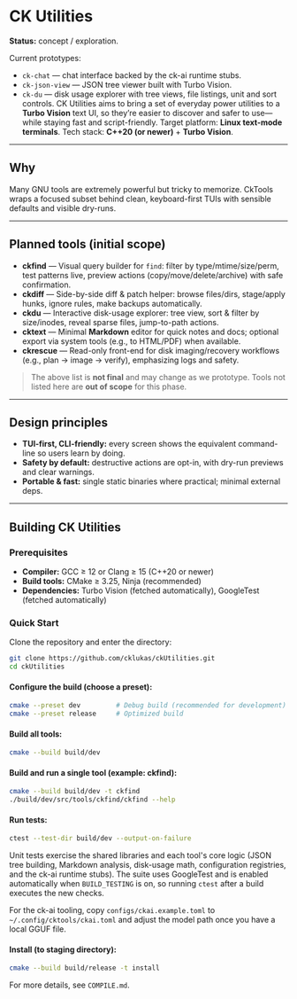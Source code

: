 # CK Utilities

**Status:** concept / exploration.

Current prototypes:

* `ck-chat` — chat interface backed by the ck-ai runtime stubs.
* `ck-json-view` — JSON tree viewer built with Turbo Vision.
* `ck-du` — disk usage explorer with tree views, file listings, unit and sort controls.
CK Utilities aims to bring a set of everyday power utilities to a **Turbo Vision** text UI, so they’re easier to discover and safer to use—while staying fast and script-friendly.
Target platform: **Linux text-mode terminals**.
Tech stack: **C++20 (or newer)** + **Turbo Vision**.

---

## Why

Many GNU tools are extremely powerful but tricky to memorize. CkTools wraps a focused subset behind clean, keyboard-first TUIs with sensible defaults and visible dry-runs.

---

## Planned tools (initial scope)

* **ckfind** — Visual query builder for `find`: filter by type/mtime/size/perm, test patterns live, preview actions (copy/move/delete/archive) with safe confirmation.
* **ckdiff** — Side-by-side diff & patch helper: browse files/dirs, stage/apply hunks, ignore rules, make backups automatically.
* **ckdu** — Interactive disk-usage explorer: tree view, sort & filter by size/inodes, reveal sparse files, jump-to-path actions.
* **cktext** — Minimal **Markdown** editor for quick notes and docs; optional export via system tools (e.g., to HTML/PDF) when available.
* **ckrescue** — Read-only front-end for disk imaging/recovery workflows (e.g., plan → image → verify), emphasizing logs and safety.

> The above list is **not final** and may change as we prototype. Tools not listed here are **out of scope** for this phase.

---

## Design principles

* **TUI-first, CLI-friendly:** every screen shows the equivalent command-line so users learn by doing.
* **Safety by default:** destructive actions are opt-in, with dry-run previews and clear warnings.
* **Portable & fast:** single static binaries where practical; minimal external deps.

---


## Building CK Utilities

### Prerequisites

- **Compiler:** GCC ≥ 12 or Clang ≥ 15 (C++20 or newer)
- **Build tools:** CMake ≥ 3.25, Ninja (recommended)
- **Dependencies:** Turbo Vision (fetched automatically), GoogleTest (fetched automatically)

### Quick Start

Clone the repository and enter the directory:

```bash
git clone https://github.com/cklukas/ckUtilities.git
cd ckUtilities
```

#### Configure the build (choose a preset):

```bash
cmake --preset dev         # Debug build (recommended for development)
cmake --preset release     # Optimized build
```

#### Build all tools:

```bash
cmake --build build/dev
```

#### Build and run a single tool (example: ckfind):

```bash
cmake --build build/dev -t ckfind
./build/dev/src/tools/ckfind/ckfind --help
```

#### Run tests:

```bash
ctest --test-dir build/dev --output-on-failure
```

Unit tests exercise the shared libraries and each tool's core logic (JSON tree building, Markdown analysis, disk-usage math, configuration registries, and the ck-ai runtime stubs). The suite uses GoogleTest and is enabled automatically when `BUILD_TESTING` is on, so running `ctest` after a build executes the new checks.

For the ck-ai tooling, copy `configs/ckai.example.toml` to `~/.config/cktools/ckai.toml` and adjust the model path once you have a local GGUF file.

#### Install (to staging directory):

```bash
cmake --build build/release -t install
```

For more details, see `COMPILE.md`.

